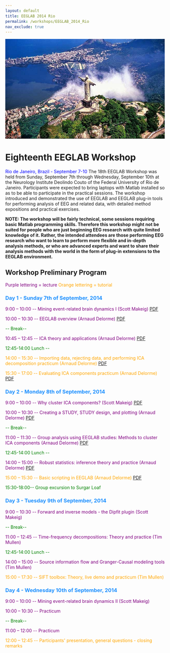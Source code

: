 ```yaml
---
layout: default
title: EEGLAB 2014 Rio
permalink: /workshops/EEGLAB_2014_Rio
nav_exclude: true
---
```

![1000px\|center\|upright=3](/assets/images/Rio.png)

Eighteenth EEGLAB Workshop
==========================

<span style="color: blue">Rio de Janeiro, Brazil - September 7-10</span>
The 18th EEGLAB Workshop was held from Sunday, September 7th through
Wednesday, September 10th at the Neurology Institute Deolindo Couto of
the Federal University of Rio de Janeiro. Participants were expected to
bring laptops with Matlab installed so as to be able to participate in
the practical sessions. The workshop introduced and demonstrated the use
of EEGLAB and EEGLAB plug-in tools for performing analysis of EEG and
related data, with detailed method expositions and practical exercises.

**NOTE: The workshop will be fairly technical, some sessions requiring
basic Matlab programming skills. Therefore this workshop might not be
suited for people who are just beginning EEG research with quite limited
knowledge of it. Rather, the intended attendees are those performing EEG
research who want to learn to perform more flexible and in-depth
analysis methods, or who are advanced experts and want to share their
analysis methods with the world in the form of plug-in extensions to the
EEGLAB environment.**


Workshop Preliminary Program
----------------------------

<span style="color: purple">Purple lettering = lecture</span>
<span style="color: orange">Orange lettering = tutorial</span>

### <span style="color: dodgerblue">Day 1 - Sunday 7th of September, 2014</span>



<span style="color: purple">9:00 – 10:00 -- Mining event-related brain dynamics I (Scott Makeig)</span> [PDF](https://sccn.ucsd.edu/githubwiki/files/eeglab2014_sm_eeglab_miningi.pdf)

<span style="color: purple">10:00 – 10:30 -- EEGLAB overview (Arnaud Delorme)</span> [PDF](https://sccn.ucsd.edu/githubwiki/files/eeglab2014_ad_eeglab_overview.pdf)

<span style="color: green">-- Break--</span>

<span style="color: purple">10:45 – 12:45 -- ICA theory and applications (Arnaud Delorme)</span> [PDF](https://sccn.ucsd.edu/githubwiki/files/eeglab2014_ad_lecture_ica.pdf)



<span style="color: green">12:45-14:00 Lunch --</span>



<span style="color: orange">14:00 – 15:30 -- Importing data, rejecting data, and performing ICA decomposition practicum (Arnaud Delorme)</span> [PDF](https://sccn.ucsd.edu/githubwiki/files/eeglab2014_ad_preprocessing.pdf)

<span style="color: orange">15:30 – 17:00 -- Evaluating ICA components practicum (Arnaud Delorme)</span> [PDF](https://sccn.ucsd.edu/githubwiki/files/eeglab2014_ad_evaluation_ica.pdf)

### <span style="color: dodgerblue">Day 2 - Monday 8th of September, 2014</span>



<span style="color: purple">9:00 – 10:00 -- Why cluster ICA components? (Scott Makeig)</span> [PDF](https://sccn.ucsd.edu/githubwiki/files/makeig_eeglab_rio_clustering.pdf)

<span style="color: purple">10:00 – 10:30 -- Creating a STUDY, STUDY design, and plotting (Arnaud Delorme)</span> [PDF](https://sccn.ucsd.edu/githubwiki/files/eeglab2014_ad_study_design.pdf)

<span style="color: green">-- Break--</span>

<span style="color: purple">11:00 – 11:30 -- Group analysis using EEGLAB studies: Methods to cluster ICA components (Arnaud Delorme)</span> [PDF](https://sccn.ucsd.edu/githubwiki/files/eeglab2014_ad_study_clustering.pdf)
<!-- -->


<span style="color: green">12:45-14:00 Lunch --</span>

<!-- -->



<span style="color: purple">14:00 – 15:00 -- Robust statistics: inference theory and practice (Arnaud Delorme)</span> [PDF](https://sccn.ucsd.edu/githubwiki/files/eeglab2014_ad_statistics.pdf)

<span style="color: orange">15:00 – 15:30 -- Basic scripting in EEGLAB (Arnaud Delorme)</span> [PDF](https://sccn.ucsd.edu/githubwiki/files/eeglab2014_ad_basic_scripts.pdf)

<span style="color: green">15:30-18:00-- Group excursion to Surgar Loaf</span>

### <span style="color: dodgerblue">Day 3 - Tuesday 9th of September, 2014</span>



<span style="color: purple">9:00 – 10:30 -- Forward and inverse models - the Dipfit plugin (Scott Makeig)</span>

<!-- -->



<span style="color: green">-- Break--</span>

<!-- -->



<span style="color: purple">11:00 – 12:45 -- Time-frequency decompositions: Theory and practice (Tim Mullen)</span>

<!-- -->


<span style="color: green">12:45-14:00 Lunch --</span>



<span style="color: purple">14:00 – 15:00 -- Source information flow and Granger-Causal modeling tools (Tim Mullen)</span>

<span style="color: orange">15:00 – 17:30 -- SIFT toolbox: Theory, live demo and practicum (Tim Mullen)</span>

### <span style="color: dodgerblue">Day 4 - Wednesday 10th of September, 2014</span>



<span style="color: purple">9:00 – 10:00 -- Mining event-related brain dynamics II (Scott Makeig)</span>

<span style="color: purple">10:00 – 10:30 -- Practicum </span>

<!-- -->



<span style="color: green">-- Break--</span>

<!-- -->



<span style="color: purple">11:00 – 12:00 -- Practicum</span>

<span style="color: orange">12:00 – 12:45 -- Participants' presentation, general questions - closing remarks</span>

